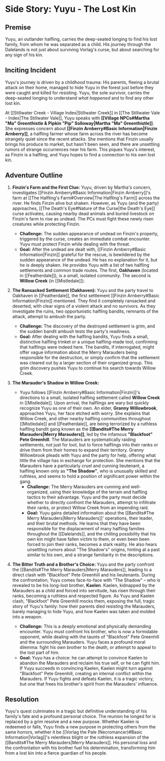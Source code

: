 # Side Story: Yuyu - The Lost Kin

## Premise
Yuyu, an outlander halfling, carries the deep-seated longing to find his lost family, from whom he was separated as a child. His journey through the Dalelands is not just about surviving Vorlag's curse, but about searching for any sign of his kin.

## Inciting Incident
Yuyu's journey is driven by a childhood trauma:
His parents, fleeing a brutal attack on their home, managed to hide Yuyu in the forest just before they were caught and killed for resisting. Yuyu, the sole survivor, carries the deep-seated longing to understand *what happened* and to find any other lost kin.

At [[Stillwater Creek - Village Index|Stillwater Creek]] in [[The Stillwater Vale - Index|The Stillwater Vale]], Yuyu speaks with **[[Village NPCs#Martha "Ma" Greenthistle & Pipkin "Pip" Solloway|Martha "Ma" Greenthistle]]**. She expresses concern about **[[Finzin Arnberry#Basic Information|Finzin Arnberry]]**, a halfling farmer whose farm across the river has become strangely quiet since the recent attacks. She mentions that Finzin usually brings his produce to market, but hasn't been seen, and there are unsettling rumors of strange occurrences near his farm. This piques Yuyu's interest, as Finzin is a halfling, and Yuyu hopes to find a connection to his own lost kin.

## Adventure Outline

1.  **Finzin's Farm and the First Clue:** Yuyu, driven by Martha's concern, investigates [[Finzin Arnberry#Basic Information|Finzin Arnberry]]'s farm at [[The Halfling's Farm#Overview|The Halfling's Farm]] across the river. He finds Finzin alive but shaken. However, as Yuyu (and the party) approaches, [[The Death's Eye#Nature of the Curse|the Death's Eye]] curse activates, causing nearby dead animals and buried livestock on Finzin's farm to rise as undead. The PCs must fight these newly risen creatures while protecting Finzin.
    *   **Challenge:** The sudden appearance of undead on Finzin's property, triggered by the curse, creates an immediate combat encounter. Yuyu must protect Finzin while dealing with the threat.
    *   **Goal:** After the undead are dealt with, [[Finzin Arnberry#Basic Information|Finzin]] grateful for the rescue, is bewildered by the sudden appearance of the undead. He has no explanation for it, but he is deeply shaken. He provides Yuyu with a list of two halfling settlements and common trade routes. The first, **Oakhaven** (located in [[Featherdale]]), is a small, isolated community. The second is **Willow Creek** (in [[Mistledale]]).

2.  **The Ransacked Settlement (Oakhaven):** Yuyu and the party travel to Oakhaven in [[Featherdale]], the first settlement [[Finzin Arnberry#Basic Information|Finzin]] mentioned. They find it completely ransacked and deserted, with clear signs of a violent attack and no survivors. As they investigate the ruins, two opportunistic halfling bandits, remnants of the attack, attempt to ambush the party.
    *   **Challenge:** The discovery of the destroyed settlement is grim, and the sudden bandit ambush tests the party's readiness.
    *   **Goal:** After dealing with the halfling bandits, Yuyu finds a small, distinctive halfling trinket or a unique halfling-made tool, confirming that halflings were indeed here. The bandits, if interrogated, might offer vague information about the Merry Marauders being responsible for the destruction, or simply confirm that the settlement was cleared out by a larger section of their organized group. This grim discovery pushes Yuyu to continue his search towards Willow Creek.

3.  **The Marauder's Shadow in Willow Creek:** 
    *   Yuyu follows [[Finzin Arnberry#Basic Information|Finzin]]'s directions to a small, isolated halfling settlement called **Willow Creek** in [[Mistledale]]. Upon arrival, the halflings are wary but quickly recognize Yuyu as one of their own. An elder, **Granny Willowbrook**, approaches Yuyu, her face etched with worry. She explains that Willow Creek, and other nearby halfling communities throughout [[Mistledale]] and [[Featherdale]], are being terrorized by a ruthless halfling bandit gang known as the **[[Bandits#The Merry Marauders|Merry Marauders]]**, led by the infamous **"Blackfoot" Pete Greenhill**. The Marauders are systematically raiding settlements, not just for loot, but to force halflings into their ranks or drive them from their homes to expand their territory. Granny Willowbrook pleads with Yuyu and the party for help, offering what little the village has in exchange for protection. She mentions that the Marauders have a particularly cruel and cunning lieutenant, a halfling known only as **"The Shadow"**, who is unusually skilled and ruthless, and seems to hold a position of significant power within the gang.
        *   **Challenge:** The Merry Marauders are cunning and well-organized, using their knowledge of the terrain and halfling tactics to their advantage. Yuyu and the party must decide whether to directly confront the Marauders, attempt to infiltrate their ranks, or protect Willow Creek from an impending raid.
        *   **Goal:** Yuyu gains detailed information about the [[Bandits#The Merry Marauders|Merry Marauders]]' operations, their leader, and their brutal methods. He learns that they have been responsible for the displacement of many halfling families throughout the [[Dalelands]], and the chilling possibility that his own kin might have fallen victim to them, or even been been forced to join their ranks, becomes a stark reality. He also hears unsettling rumors about "The Shadow's" origins, hinting at a past similar to his own, and a strange familiarity in the descriptions.

4.  **The Bitter Truth and a Brother's Choice:** Yuyu and the party confront the [[Bandits#The Merry Marauders|Merry Marauders]], leading to a direct clash with "Blackfoot" Pete Greenhill and his lieutenants. During the confrontation, Yuyu comes face-to-face with "The Shadow" – who is revealed to be his long-lost brother, **Kaelen**. Kaelen, kidnapped by the Marauders as a child and forced into servitude, has risen through their ranks, becoming a ruthless and respected figure. As Yuyu and Kaelen clash, "Blackfoot" Pete Greenhill mocks them, exposing the full, tragic story of Yuyu's family: how their parents died resisting the Marauders, barely managing to hide Yuyu, and how Kaelen was taken and molded into a weapon.
    *   **Challenge:** This is a deeply emotional and physically demanding encounter. Yuyu must confront his brother, who is now a formidable opponent, while dealing with the taunts of "Blackfoot" Pete Greenhill and the surrounding Marauders. Yuyu faces a profound moral dilemma: fight his own brother to the death, or attempt to appeal to the lost part of him.
    *   **Goal:** Yuyu has a choice: he can attempt to convince Kaelen to abandon the Marauders and reclaim his true self, or he can fight him. If Yuyu succeeds in convincing Kaelen, Kaelen might turn against "Blackfoot" Pete Greenhill, creating an internal conflict within the Marauders. If Yuyu fights and defeats Kaelen, it is a tragic victory, but one that frees his brother's spirit from the Marauders' influence.

## Resolution
Yuyu's quest culminates in a tragic but definitive understanding of his family's fate and a profound personal choice. The reunion he longed for is replaced by a grim resolve and a new purpose. Whether Kaelen is redeemed or falls, Yuyu finds a new purpose in protecting others from the same horrors, whether it be [[Vorlag the Pale (Necromancer)#Basic Information|Vorlag]]'s relentless blight or the ruthless expansion of the [[Bandits#The Merry Marauders|Merry Marauders]]. His personal loss and the confrontation with his brother fuel his determination, transforming him from a lost kin into a fierce guardian of his people.